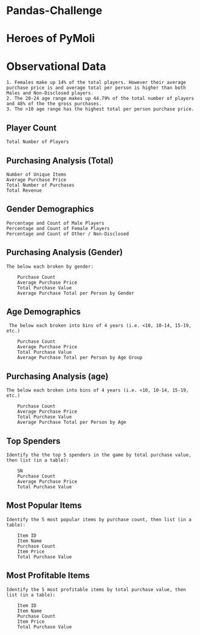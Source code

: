 # Pandas-Challenge

# Heroes of PyMoli


# Observational Data
    1. Females make up 14% of the total players. However their average purchase price is and average total per person is higher than both Males and Non-Disclosed players.
    2. The 20-24 age range makes up 44.79% of the total number of players and 48% of the the gross purchases.
    3. The >10 age range has the highest total per person purchase price.


## Player Count

    Total Number of Players



## Purchasing Analysis (Total)

    Number of Unique Items
    Average Purchase Price
    Total Number of Purchases
    Total Revenue


## Gender Demographics

    Percentage and Count of Male Players
    Percentage and Count of Female Players
    Percentage and Count of Other / Non-Disclosed


## Purchasing Analysis (Gender)

    The below each broken by gender:

        Purchase Count
        Average Purchase Price
        Total Purchase Value
        Average Purchase Total per Person by Gender




## Age Demographics

     The below each broken into bins of 4 years (i.e. <10, 10-14, 15-19, etc.)

        Purchase Count
        Average Purchase Price
        Total Purchase Value
        Average Purchase Total per Person by Age Group




## Purchasing Analysis (age)

    The below each broken into bins of 4 years (i.e. <10, 10-14, 15-19, etc.)

        Purchase Count
        Average Purchase Price
        Total Purchase Value
        Average Purchase Total per Person by Age




## Top Spenders

    Identify the the top 5 spenders in the game by total purchase value, then list (in a table):

        SN
        Purchase Count
        Average Purchase Price
        Total Purchase Value




## Most Popular Items

    Identify the 5 most popular items by purchase count, then list (in a table):

        Item ID
        Item Name
        Purchase Count
        Item Price
        Total Purchase Value




## Most Profitable Items

    Identify the 5 most profitable items by total purchase value, then list (in a table):

        Item ID
        Item Name
        Purchase Count
        Item Price
        Total Purchase Value
